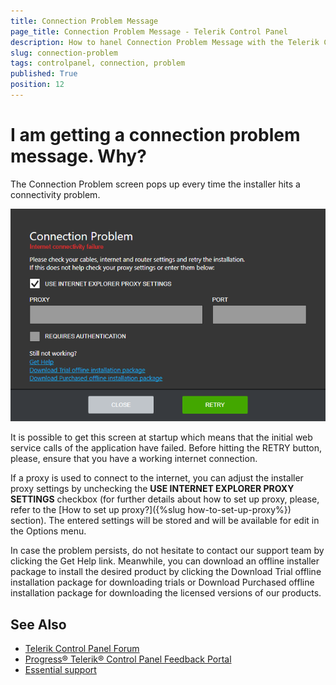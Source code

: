 ```yaml
---
title: Connection Problem Message
page_title: Connection Problem Message - Telerik Control Panel
description: How to hanel Connection Problem Message with the Telerik Control Panel.
slug: connection-problem
tags: controlpanel, connection, problem
published: True
position: 12 
---
```


# I am getting a connection problem message. Why?

The Connection Problem screen pops up every time the installer hits a connectivity problem.

![Connection Problem](images/connection-problem.png)

It is possible to get this screen at startup which means that the initial web service calls of the application have failed. Before hitting the RETRY button, please, ensure that you have a working internet connection. 

If a proxy is used to connect to the internet, you can adjust the installer proxy settings by unchecking the **USE INTERNET EXPLORER PROXY SETTINGS** checkbox (for further details about how to set up proxy, please, refer to the [How to set up proxy?]({%slug how-to-set-up-proxy%}) section). The entered settings will be stored and will be available for edit in the Options menu. 

In case the problem persists, do not hesitate to contact our support team by clicking the Get Help link. Meanwhile, you can download an offline installer package to install the desired product by clicking the Download Trial offline installation package for downloading trials or Download Purchased offline installation package for downloading the licensed versions of our products.  

## See Also

* [Telerik Control Panel Forum](https://www.telerik.com/forums/telerik-control-panel)
* [Progress® Telerik® Control Panel Feedback Portal](https://feedback.telerik.com/controlpanel) 
* [Essential support](http://www.telerik.com/support) 

